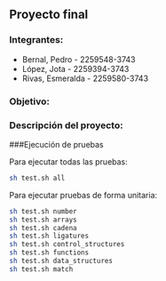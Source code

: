 ## Proyecto final 

### Integrantes:
- Bernal, Pedro - 2259548-3743
- López, Jota - 2259394-3743
- Rivas, Esmeralda - 2259580-3743

### Objetivo:

### Descripción del proyecto:

###Ejecución de pruebas

Para ejecutar todas las pruebas:

```bash
sh test.sh all
```

Para ejecutar pruebas de forma unitaria:

```bash
sh test.sh number
sh test.sh arrays
sh test.sh cadena
sh test.sh ligatures
sh test.sh control_structures
sh test.sh functions
sh test.sh data_structures
sh test.sh match
```
